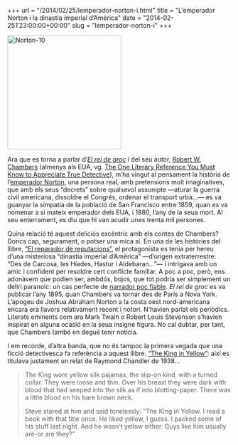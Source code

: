 +++
url = "/2014/02/25/lemperador-norton-i.html"
title = "L’emperador Norton i la dinastia imperial d’Amèrica"
date = "2014-02-25T23:00:00+00:00"
slug = "lemperador-norton-i"
+++

<a title="His Imperial Majesty Emperor Norton I, via Wikimedia Commons" href="http://commons.wikimedia.org/wiki/File%3ANorton-10.jpg"><img width="256" alt="Norton-10" src="http://upload.wikimedia.org/wikipedia/commons/thumb/f/fc/Norton-10.jpg/256px-Norton-10.jpg" /></a>

Ara que es torna a parlar d’[*El rei de groc*](http://en.wikipedia.org/wiki/The_King_in_Yellow) i del seu autor, [Robert W. Chambers](http://en.wikipedia.org/wiki/Robert_W._Chambers) (almenys als EUA, vg. [The One Literary Reference You Must Know to Appreciate ​True Detective](http://io9.com/the-one-literary-reference-you-must-know-to-appreciate-1523076497)), m’ha vingut al pensament la història de l’[emperador Norton](http://en.wikipedia.org/wiki/Emperor_Norton), una persona real, amb pretensions molt imaginatives, que amb els seus “decrets” sobre qualsevol assumpte —aturar la guerra civil americana, dissoldre el Congrés, ordenar el transport urbà…— es va guanyar la simpatia de la població de San Francisco entre 1859, quan es va nomenar a si mateix emperador dels EUA, i 1880, l’any de la seua mort. Al seu enterrament, es diu que hi van acudir unes trenta mil persones.

Quina relació té aquest deliciós excèntric amb els contes de Chambers? Doncs cap, segurament, o potser una mica sí. En una de les històries del llibre, [“El reparador de reputacions”](http://en.wikipedia.org/wiki/The_Repairer_of_Reputations), el protagonista es tenia per hereu d’una misteriosa “dinastia imperial d’Amèrica” —d’origen extraterrestre: “Des de Carcosa, les Híades, Hastur i Aldebaran…”— i intrigava amb un amic i confident per resoldre cert conflicte familiar. A poc a poc, però, ens adonàvem que podien ser, ambdós, bojos, que tot podria ser simplement un deliri paranoic: un cas perfecte de [narrador poc fiable](http://en.wikipedia.org/wiki/Unreliable_narrator). *El rei de groc* es va publicar l’any 1895, quan Chambers va tornar des de París a Nova York. L’apogeu de Joshua Abraham Norton a la costa oest nord-americana encara era llavors relativament recent i notori. N’havien parlat els periòdics. Literats eminents com ara Mark Twain o Robert Louis Stevenson s’havien inspirat en alguna ocasió en la seua insigne figura. No cal dubtar, per tant, que Chambers també en degué tenir notícia.

I em recorde, d’altra banda, que no és tampoc la primera vegada que una ficció detectivesca fa referència a aquest llibre. [“The King in Yellow”](http://www.ae-lib.org.ua/texts-c/chandler__the_king_in_yellow__en.htm): així es titulava justament un relat de Raymond Chandler de 1938…

> The King wore yellow silk pajamas, the slip-on kind, with a turned collar. They were loose and thin. Over his breast they were dark with blood that had seeped into the silk as if into blotting-paper. There was a little blood on his bare brown neck.
> 
> Steve stared at him and said tonelessly: “The King in Yellow. I read a book with that title once. He liked yellow, I guess. I packed some of his stuff last night. And he wasn’t yellow either. Guys like him usually are-or are they?”

